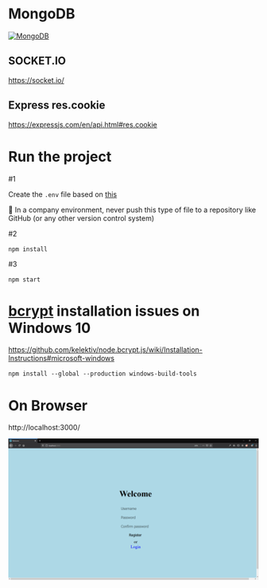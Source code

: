 # MongoDB
<a href="https://www.mongodb.com/">![MongoDB](https://img.shields.io/badge/MongoDB-The%20database%20for%20modern%20applications-brightgreen)</a>  

## SOCKET.IO

https://socket.io/

## Express res.cookie

https://expressjs.com/en/api.html#res.cookie

# Run the project

#1

Create the ```.env``` file based on [this](https://github.com/marcelosperalta/dci/blob/master/200820/.env)  

🚨 In a company environment, never push this type of file to a repository like GitHub (or any other version control system)  

#2

```
npm install
```

#3

```
npm start
```

# **[bcrypt](https://www.npmjs.com/package/bcrypt)** installation issues on Windows 10

https://github.com/kelektiv/node.bcrypt.js/wiki/Installation-Instructions#microsoft-windows

```
npm install --global --production windows-build-tools

```

# On Browser

http://localhost:3000/

![screenshot](./screenshot.png)